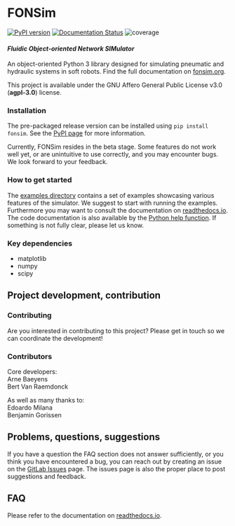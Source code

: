 # FONSim
[![PyPI version](https://badge.fury.io/py/fonsim.svg)](https://badge.fury.io/py/fonsim)
[![Documentation Status](https://readthedocs.org/projects/fonsim/badge/?version=latest)](https://fonsim.readthedocs.io/en/latest/?badge=latest)
![coverage](https://gitlab.com/abaeyens/fonsim/badges/master/coverage.svg)
#### _Fluidic Object-oriented Network SIMulator_

An object-oriented Python 3 library designed for simulating pneumatic and hydraulic systems in soft robots.
Find the full documentation on [fonsim.org](http://fonsim.org/).

This project is available under the GNU Affero General Public License v3.0 (**agpl-3.0**) license.

### Installation
The pre-packaged release version can be installed using `pip install fonsim`.
See the [PyPI page](https://pypi.org/project/fonsim/) for more information.

Currently, FONSim resides in the beta stage.
Some features do not work well yet, or are unintuitive to use correctly,
and you may encounter bugs.
We look forward to your feedback.


### How to get started
The [examples directory](
  https://gitlab.com/abaeyens/fonsim/-/tree/master/examples)
contains a set of examples showcasing various features of the simulator.
We suggest to start with running the examples.
Furthermore you may want to consult the documentation on
[readthedocs.io](https://fonsim.readthedocs.io/).
The code documentation is also available by the
[Python help function](https://www.programiz.com/python-programming/docstrings#help).
If something is not fully clear, please let us know.

### Key dependencies
* matplotlib
* numpy
* scipy


## Project development, contribution

### Contributing
Are you interested in contributing to this project?
Please get in touch so we can coordinate the development!

### Contributors
Core developers:  
Arne Baeyens  
Bert Van Raemdonck  

As well as many thanks to:  
Edoardo Milana  
Benjamin Gorissen  


## Problems, questions, suggestions
If you have a question the FAQ section does not answer sufficiently,
or you think you have encountered a bug,
you can reach out by creating an issue on the
[GitLab Issues](https://gitlab.com/abaeyens/fonsim/-/issues) page.
The issues page is also the proper place to post suggestions and feedback.


## FAQ
Please refer to the documentation on 
[readthedocs.io](https://fonsim.readthedocs.io/).
